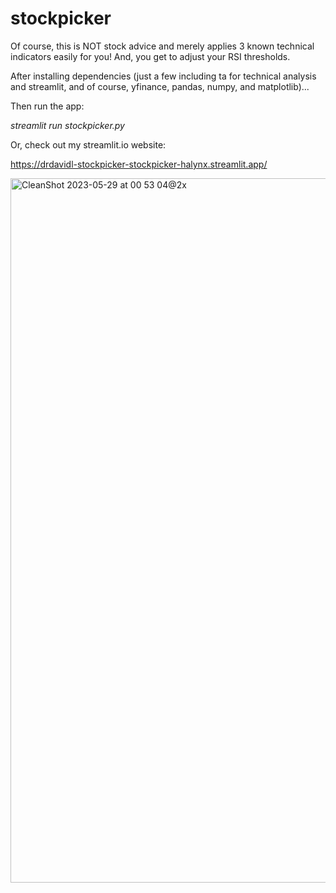 # stockpicker

Of course, this is NOT stock advice and merely applies 3 known technical indicators easily for you! And, you get to adjust your RSI thresholds.

After installing dependencies (just a few including ta for technical analysis and streamlit, and of course, yfinance, pandas, numpy, and matplotlib)...

Then run the app:

*streamlit run stockpicker.py* 

Or, check out my streamlit.io website:
  
https://drdavidl-stockpicker-stockpicker-halynx.streamlit.app/

<img width="1127" alt="CleanShot 2023-05-29 at 00 53 04@2x" src="https://github.com/DrDavidL/stockpicker/assets/92898146/2cd4bbfd-a67d-40e2-972e-08dc20d4f35d">

